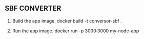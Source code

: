 ## SBF CONVERTER 

1) Build the app image.
docker build -t conversor-sbf .

2) Run the app image.
docker run -p 3000:3000 my-node-app



